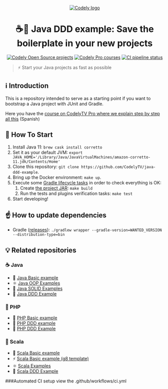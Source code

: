 <p align="center">
  <a href="https://codely.com">
    <picture>
      <source media="(prefers-color-scheme: dark)" srcset="https://codely.com/logo/codely_logo-dark.svg">
      <source media="(prefers-color-scheme: light)" srcset="https://codely.com/logo/codely_logo-light.svg">
      <img alt="Codely logo" src="https://codely.com/logo/codely_logo.svg">
    </picture>
  </a>
</p>

<h1 align="center">
  ☕🚀 Java DDD example: Save the boilerplate in your new projects
</h1>

<p align="center">
    <a href="https://github.com/CodelyTV"><img src="https://img.shields.io/badge/Codely-OS-green.svg?style=flat-square" alt="Codely Open Source projects"/></a>
    <a href="https://pro.codely.com"><img src="https://img.shields.io/badge/Codely-Pro-black.svg?style=flat-square" alt="Codely Pro courses"/></a>
    <a href="https://github.com/CodelyTV/java-ddd-example/actions"><img src="https://github.com/CodelyTV/java-ddd-example/workflows/CI/badge.svg" alt="CI pipeline status"></a>
</p>

> ⚡ Start your Java projects as fast as possible

## ℹ️ Introduction

This is a repository intended to serve as a starting point if you want to bootstrap a Java project with JUnit and Gradle.

Here you have the [course on CodelyTV Pro where we explain step by step all this](https://pro.codely.tv/library/ddd-en-java/about/?utm_source=github&utm_medium=social&utm_campaign=readme) (Spanish)

## 🏁 How To Start

1. Install Java 11: `brew cask install corretto`
2. Set it as your default JVM: `export JAVA_HOME='/Library/Java/JavaVirtualMachines/amazon-corretto-11.jdk/Contents/Home'`
3. Clone this repository: `git clone https://github.com/CodelyTV/java-ddd-example`.
4. Bring up the Docker environment: `make up`.
5. Execute some [Gradle lifecycle tasks](https://docs.gradle.org/current/userguide/java_plugin.html#lifecycle_tasks) in order to check everything is OK:
    1. Create [the project JAR](https://docs.gradle.org/current/userguide/java_plugin.html#sec:jar): `make build`
    2. Run the tests and plugins verification tasks: `make test`
6. Start developing!

## ☝️ How to update dependencies

* Gradle ([releases](https://gradle.org/releases/)): `./gradlew wrapper --gradle-version=WANTED_VERSION --distribution-type=bin`

## 💡 Related repositories

### ☕ Java

* 📂 [Java Basic example](https://github.com/CodelyTV/java-basic-example)
* ⚛ [Java OOP Examples](https://github.com/CodelyTV/java-oop-examples)
* 🧱 [Java SOLID Examples](https://github.com/CodelyTV/java-solid-examples)
* 🥦 [Java DDD Example](https://github.com/CodelyTV/java-ddd-example)

### 🐘 PHP

* 📂 [PHP Basic example](https://github.com/CodelyTV/php-basic-example)
* 🎩 [PHP DDD example](https://github.com/CodelyTV/php-ddd-example)
* 🥦 [PHP DDD Example](https://github.com/CodelyTV/php-ddd-example)

### 🧬 Scala

* 📂 [Scala Basic example](https://github.com/CodelyTV/scala-basic-example)
* ⚡ [Scala Basic example (g8 template)](https://github.com/CodelyTV/scala-basic-example.g8)
* ⚛ [Scala Examples](https://github.com/CodelyTV/scala-examples)
* 🥦 [Scala DDD Example](https://github.com/CodelyTV/scala-ddd-example)


###Automated CI setup
view the .github/workflows/ci.yml
